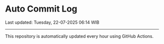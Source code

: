 # Auto Commit Log

Last updated: Tuesday, 22-07-2025 06:14 WIB

---

This repository is automatically updated every hour using GitHub Actions.
